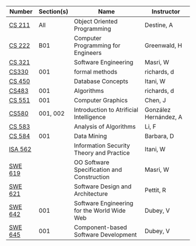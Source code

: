 | **Number** | **Section(s)** | **Name** | **Instructor** |
|------------|----------------|----------|----------------|
| [CS 211](../pdf_html/Summer2023/CS_211DestineAAll.html) | All | Object Oriented Programming | Destine, A |
| [CS 222](../pdf_html/Summer2023/CS_222GreenwaldHB01.pdf) | B01 | Computer Programming for Engineers | Greenwald, H |
| [CS 321](../pdf_html/Summer2023/CS_321MasriW.pdf) |  | Software Engineering | Masri, W |
| [CS330](../pdf_html/Summer2023/CS330richardsd001.html) | 001 | formal methods | richards, d |
| [CS 450](../pdf_html/Summer2023/CS_450ItaniW.pdf) |  | Database Concepts | Itani, W |
| [CS483](../pdf_html/Summer2023/CS483richardsd001.html) | 001 | Algorithms | richards, d |
| [CS 551](../pdf_html/Summer2023/CS_551ChenJ001.pdf) | 001 | Computer Graphics | Chen, J |
| [CS580](../pdf_html/Summer2023/CS580González_HernándezA001_002.pdf) | 001, 002 | Introduction to Atrificial Intelligence | González Hernández, A |
| [CS 583](../pdf_html/Summer2023/CS_583LiF.pdf) |  | Analysis of Algorithms | Li, F |
| [CS 584](../pdf_html/Summer2023/CS_584BarbaraD001.html) | 001 | Data Mining | Barbara, D |
| [ISA 562](../pdf_html/Summer2023/ISA_562ItaniW.pdf) |  | Information Security Theory and Practice | Itani, W |
| [SWE 619](../pdf_html/Summer2023/SWE_619MasriW.pdf) |  | OO Software Specification and Construction | Masri, W |
| [SWE 621](../pdf_html/Summer2023/SWE_621PettitR.pdf) |  | Software Design and Architecture | Pettit, R |
| [SWE 642](../pdf_html/Summer2023/SWE_642DubeyV001.pdf) | 001 | Software Engineering for the World Wide Web | Dubey, V |
| [SWE 645](../pdf_html/Summer2023/SWE_645DubeyV001.pdf) | 001 | Component-based Software Development | Dubey, V |

